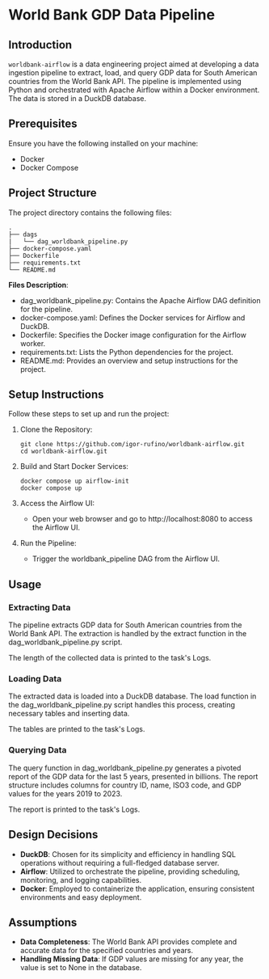 # World Bank GDP Data Pipeline

## Introduction

```worldbank-airflow``` is a data engineering project aimed at developing a data ingestion pipeline to extract, load, and query GDP data for South American countries from the World Bank API. The pipeline is implemented using Python and orchestrated with Apache Airflow within a Docker environment. The data is stored in a DuckDB database.

## Prerequisites

Ensure you have the following installed on your machine:

- Docker
- Docker Compose

## Project Structure

The project directory contains the following files:

```
.
├── dags
|   └── dag_worldbank_pipeline.py
├── docker-compose.yaml
├── Dockerfile
├── requirements.txt
└── README.md

```

**Files Description**:

- dag_worldbank_pipeline.py: Contains the Apache Airflow DAG definition for the pipeline.
- docker-compose.yaml: Defines the Docker services for Airflow and DuckDB.
- Dockerfile: Specifies the Docker image configuration for the Airflow worker.
- requirements.txt: Lists the Python dependencies for the project.
- README.md: Provides an overview and setup instructions for the project.


## Setup Instructions

Follow these steps to set up and run the project:

1. Clone the Repository:
    ```
    git clone https://github.com/igor-rufino/worldbank-airflow.git
    cd worldbank-airflow.git
    ```

2. Build and Start Docker Services:
    ```
    docker compose up airflow-init
    docker compose up
    ```

3. Access the Airflow UI:

   - Open your web browser and go to http://localhost:8080 to access the Airflow UI.


4. Run the Pipeline:

    - Trigger the worldbank_pipeline DAG from the Airflow UI.

## Usage
### Extracting Data
The pipeline extracts GDP data for South American countries from the World Bank API. The extraction is handled by the extract function in the dag_worldbank_pipeline.py script.

The length of the collected data is printed to the task's Logs.

### Loading Data
The extracted data is loaded into a DuckDB database. The load function in the dag_worldbank_pipeline.py script handles this process, creating necessary tables and inserting data.

The tables are printed to the task's Logs.

### Querying Data
The query function in dag_worldbank_pipeline.py generates a pivoted report of the GDP data for the last 5 years, presented in billions. The report structure includes columns for country ID, name, ISO3 code, and GDP values for the years 2019 to 2023.

The report is printed to the task's Logs.

## Design Decisions
- **DuckDB**: Chosen for its simplicity and efficiency in handling SQL operations without requiring a full-fledged database server.
- **Airflow**: Utilized to orchestrate the pipeline, providing scheduling, monitoring, and logging capabilities.
- **Docker**: Employed to containerize the application, ensuring consistent environments and easy deployment.

## Assumptions
- **Data Completeness**: The World Bank API provides complete and accurate data for the specified countries and years.
- **Handling Missing Data**: If GDP values are missing for any year, the value is set to None in the database.